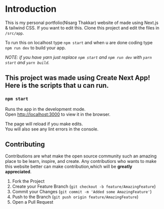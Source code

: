 # Introduction

This is my personal portfolio(Nisarg Thakkar) website of made using Next.js & tailwind CSS.
If you want to edit this. Clone this project and edit the files in `/src/app`.

To run this on localhost
type `npm start` and when u are done coding type `npm run dev` to build your app.

_NOTE: if you have yarn just replace `npm start` and `npm run dev` with `yarn start` and `yarn build`._

## This project was made using Create Next App! Here is the scripts that u can run.

### `npm start`

Runs the app in the development mode.\
Open [http://localhost:3000](http://localhost:3000) to view it in the browser.

The page will reload if you make edits.\
You will also see any lint errors in the console.

## Contributing

Contributions are what make the open source community such an amazing place to be learn, inspire, and create. Any contributiors who wants to make this website better can make contribution,which will be **greatly appreciated**.

1. Fork the Project
2. Create your Feature Branch (`git checkout -b feature/AmazingFeature`)
3. Commit your Changes (`git commit -m 'Added some AmazingFeature'`)
4. Push to the Branch (`git push origin feature/AmazingFeature`)
5. Open a Pull Request
